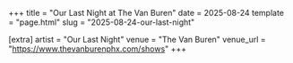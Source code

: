 +++
title = "Our Last Night at The Van Buren"
date = 2025-08-24
template = "page.html"
slug = "2025-08-24-our-last-night"

[extra]
artist = "Our Last Night"
venue = "The Van Buren"
venue_url = "https://www.thevanburenphx.com/shows"
+++
